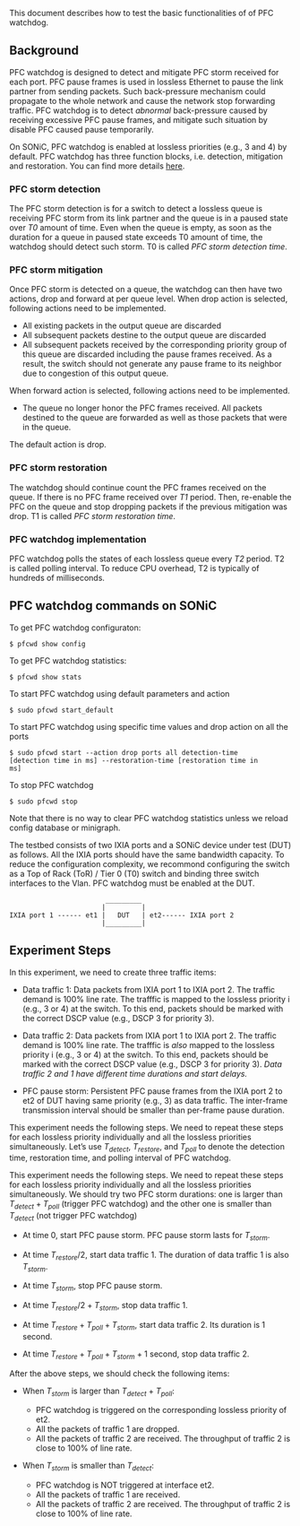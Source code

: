 This document describes how to test the basic functionalities of of PFC watchdog. 

## Background
PFC watchdog is designed to detect and mitigate PFC storm received for each port. PFC pause frames is used in lossless Ethernet to pause the link partner from sending packets. Such back-pressure mechanism could propagate to the whole network and cause the network stop forwarding traffic. PFC watchdog is to detect *abnormal* back-pressure caused by receiving excessive PFC pause frames, and mitigate such situation by disable PFC caused pause temporarily. 

On SONiC, PFC watchdog is enabled at lossless priorities (e.g., 3 and 4) by default. PFC watchdog has three function blocks, i.e. detection, mitigation and restoration. You can find more details [here](https://github.com/Azure/SONiC/wiki/PFC-Watchdog).  

### PFC storm detection
The PFC storm detection is for a switch to detect a lossless queue is receiving PFC storm from its link partner and the queue is in a paused state over *T0* amount of time. Even when the queue is empty, as soon as the duration for a queue in paused state exceeds T0 amount of time, the watchdog should detect such storm. T0 is called *PFC storm detection time*. 

### PFC storm mitigation
Once PFC storm is detected on a queue, the watchdog can then have two actions, drop and forward at per queue level. When drop action is selected, following actions need to be implemented.

* All existing packets in the output queue are discarded
* All subsequent packets destine to the output queue are discarded
* All subsequent packets received by the corresponding priority group of this queue are discarded including the pause frames received. As a result, the switch should not generate any pause frame to its neighbor due to congestion of this output queue.

When forward action is selected, following actions need to be implemented.

* The queue no longer honor the PFC frames received. All packets destined to the queue are forwarded as well as those packets that were in the queue.

The default action is drop.

### PFC storm restoration
The watchdog should continue count the PFC frames received on the queue. If there is no PFC frame received over *T1* period. Then, re-enable the PFC on the queue and stop dropping packets if the previous mitigation was drop. T1 is called *PFC storm restoration time*. 

### PFC watchdog implementation
PFC watchdog polls the states of each lossless queue every *T2* period. T2 is called polling interval. To reduce CPU overhead, T2 is typically of hundreds of milliseconds. 

## PFC watchdog commands on SONiC
To get PFC watchdog configuraton:

<code>$ pfcwd show config</code>

To get PFC watchdog statistics:

<code>$ pfcwd show stats</code>

To start PFC watchdog using default parameters and action

<code>$ sudo pfcwd start_default</code>

To start PFC watchdog using specific time values and drop action on all the ports

<code>$ sudo pfcwd start --action drop ports all detection-time [detection time in ms] --restoration-time [restoration time in ms]</code>

To stop PFC watchdog

<code>$ sudo pfcwd stop</code>

Note that there is no way to clear PFC watchdog statistics unless we reload config database or minigraph. 

The testbed consists of two IXIA ports and a SONiC device under test (DUT) as follows. All the IXIA ports should have the same bandwidth capacity. To reduce the configuration complexity, we recommond configuring the switch as a Top of Rack (ToR) / Tier 0 (T0) switch and binding three switch interfaces to the Vlan. PFC watchdog must be enabled at the DUT.

```
                        _________
                       |         |
IXIA port 1 ------ et1 |   DUT   | et2------ IXIA port 2
                       |_________|

```

## Experiment Steps
In this experiment, we need to create three traffic items:

- Data traffic 1: Data packets from IXIA port 1 to IXIA port 2. The traffic demand is 100% line rate. The trafffic is mapped to the lossless priority i (e.g., 3 or 4) at the switch. To this end, packets should be marked with the correct DSCP value (e.g., DSCP 3 for priority 3).
  
- Data traffic 2: Data packets from IXIA port 1 to IXIA port 2. The traffic demand is 100% line rate. The trafffic is *also* mapped to the lossless priority i (e.g., 3 or 4) at the switch. To this end, packets should be marked with the correct DSCP value (e.g., DSCP 3 for priority 3). *Data traffic 2 and 1 have different time durations and start delays.* 

- PFC pause storm: Persistent PFC pause frames from the IXIA port 2 to et2 of DUT having same priority (e.g., 3) as data traffic. The inter-frame transmission interval should be smaller than per-frame pause duration.

This experiment needs the following steps. We need to repeat these steps for each lossless priority individually and all the lossless priorities simultaneously. Let’s use $T_{detect}$, $T_{restore}$, and $T_{poll}$ to denote the detection time, restoration time, and polling interval of PFC watchdog.  

This experiment needs the following steps. We need to repeat these steps for each lossless priority individually and all the lossless priorities simultaneously. We should try two PFC storm durations: one is larger than $T_{detect} + T_{poll}$ (trigger PFC watchdog) and the other one is smaller than $T_{detect}$ (not trigger PFC watchdog)

- At time 0, start PFC pause storm. PFC pause storm lasts for $T_{storm}$. 
   
- At time $T_{restore}/2$, start data traffic 1. The duration of data traffic 1 is also $T_{storm}$.

- At time $T_{storm}$, stop PFC pause storm.
  
- At time $T_{restore}/2 + T_{storm}$, stop data traffic 1.
  
- At time $T_{restore} + T_{poll} + T_{storm}$, start data traffic 2. Its duration is 1 second. 
 
-	At time $T_{restore} + T_{poll} + T_{storm}$ + 1 second, stop data traffic 2. 

After the above steps, we should check the following items:

- When $T_{storm}$ is larger than $T_{detect}$ + $T_{poll}$:
  - PFC watchdog is triggered on the corresponding lossless priority of et2.
  - All the packets of traffic 1 are dropped.
  - All the packets of traffic 2 are received. The throughput of traffic 2 is close to 100% of line rate.

- When $T_{storm}$ is smaller than $T_{detect}$:
  - PFC watchdog is NOT triggered at interface et2.
  - All the packets of traffic 1 are received.
  - All the packets of traffic 2 are received. The throughput of traffic 2 is close to 100% of line rate.


